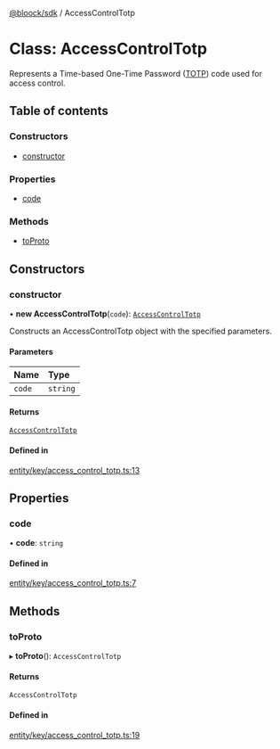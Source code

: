 [@bloock/sdk](../index.md) / AccessControlTotp

# Class: AccessControlTotp

Represents a Time-based One-Time Password ([TOTP](https://datatracker.ietf.org/doc/html/rfc6238)) code used for access control.

## Table of contents

### Constructors

- [constructor](AccessControlTotp.md#constructor)

### Properties

- [code](AccessControlTotp.md#code)

### Methods

- [toProto](AccessControlTotp.md#toproto)

## Constructors

### constructor

• **new AccessControlTotp**(`code`): [`AccessControlTotp`](AccessControlTotp.md)

Constructs an AccessControlTotp object with the specified parameters.

#### Parameters

| Name | Type |
| :------ | :------ |
| `code` | `string` |

#### Returns

[`AccessControlTotp`](AccessControlTotp.md)

#### Defined in

[entity/key/access_control_totp.ts:13](https://github.com/bloock/bloock-sdk/blob/8d532d6/languages/js/src/entity/key/access_control_totp.ts#L13)

## Properties

### code

• **code**: `string`

#### Defined in

[entity/key/access_control_totp.ts:7](https://github.com/bloock/bloock-sdk/blob/8d532d6/languages/js/src/entity/key/access_control_totp.ts#L7)

## Methods

### toProto

▸ **toProto**(): `AccessControlTotp`

#### Returns

`AccessControlTotp`

#### Defined in

[entity/key/access_control_totp.ts:19](https://github.com/bloock/bloock-sdk/blob/8d532d6/languages/js/src/entity/key/access_control_totp.ts#L19)
